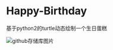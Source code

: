 # Happy-Birthday
基于python2的turtle动态绘制一个生日蛋糕

![github存储库图片](https://github.com/oneflyingfish/a_flying_fish/blob/master/Pictures/happy_birthday.png "最终效果图")
